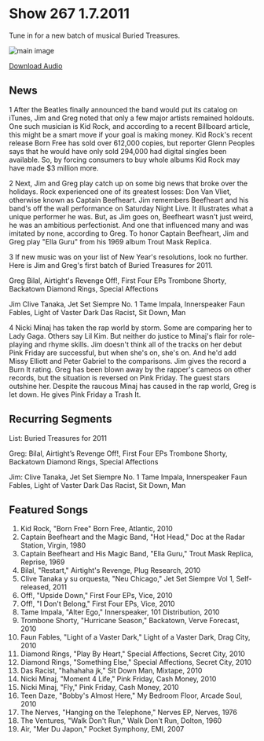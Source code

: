 # Show 267 1.7.2011
Tune in for a new batch of musical Buried Treasures.



![main image](http://www.soundopinions.org/images/treasures.jpg)

[Download Audio](http://audio.soundopinions.org/streams/2011/01/so_20110107.m3u)

## News
1 After the Beatles finally announced the band would put its catalog on iTunes, Jim and Greg noted that only a few major artists remained holdouts. One such musician is Kid Rock, and according to a recent Billboard article, this might be a smart move if your goal is making money. Kid Rock's recent release Born Free has sold over 612,000 copies, but reporter Glenn Peoples says that he would have only sold 294,000 had digital singles been available. So, by forcing consumers to buy whole albums Kid Rock may have made $3 million more.

2 Next, Jim and Greg play catch up on some big news that broke over the holidays. Rock experienced one of its greatest losses: Don Van Vliet, otherwise known as Captain Beefheart. Jim remembers Beefheart and his band's off the wall performance on Saturday Night Live. It illustrates what a unique performer he was. But, as Jim goes on, Beefheart wasn't just weird, he was an ambitious perfectionist. And one that influenced many and was imitated by none, according to Greg. To honor Captain Beefheart, Jim and Greg play "Ella Guru" from his 1969 album Trout Mask Replica. 

3 If new music was on your list of New Year's resolutions, look no further. Here is Jim and Greg's first batch of Buried Treasures for 2011.

Greg
Bilal, Airtight's Revenge
Off!, First Four EPs
Trombone Shorty, Backatown
Diamond Rings, Special Affections

Jim
Clive Tanaka, Jet Set Siempre No. 1
Tame Impala, Innerspeaker
Faun Fables, Light of Vaster Dark
Das Racist, Sit Down, Man

4 Nicki Minaj has taken the rap world by storm. Some are comparing her to Lady Gaga. Others say Lil Kim. But neither do justice to Minaj's flair for role-playing and rhyme skills. Jim doesn't think all of the tracks on her debut Pink Friday are successful, but when she's on, she's on. And he'd add Missy Elliott and Peter Gabriel to the comparisons. Jim gives the record a Burn It rating. Greg has been blown away by the rapper's cameos on other records, but the situation is reversed on Pink Friday. The guest stars outshine her. Despite the raucous Minaj has caused in the rap world, Greg is let down. He gives Pink Friday a Trash It.

## Recurring Segments
List: Buried Treasures for 2011

Greg:
Bilal, Airtight’s Revenge
Off!, First Four EPs
Trombone Shorty, Backatown
Diamond Rings, Special Affections

Jim:
Clive Tanaka, Jet Set Siempre No. 1
Tame Impala, Innerspeaker
Faun Fables, Light of Vaster Dark
Das Racist, Sit Down, Man

## Featured Songs
1. Kid Rock, "Born Free" Born Free, Atlantic, 2010
2. Captain Beefheart and the Magic Band, "Hot Head," Doc at the Radar Station, Virgin, 1980
3. Captain Beefheart and His Magic Band, "Ella Guru," Trout Mask Replica, Reprise, 1969
4. Bilal, "Restart," Airtight's Revenge, Plug Research, 2010
5. Clive Tanaka y su orquesta, "Neu Chicago," Jet Set Siempre Vol 1, Self-released, 2011
6. Off!, "Upside Down," First Four EPs, Vice, 2010
7. Off!, "I Don't Belong," First Four EPs, Vice, 2010
8. Tame Impala, "Alter Ego," Innerspeaker, 101 Distribution, 2010
9. Trombone Shorty, "Hurricane Season," Backatown, Verve Forecast, 2010
10. Faun Fables, "Light of a Vaster Dark," Light of a Vaster Dark, Drag City, 2010
11. Diamond Rings, "Play By Heart," Special Affections, Secret City, 2010
12. Diamond Rings, "Something Else," Special Affections, Secret City, 2010
13. Das Racist, "hahahaha jk," Sit Down Man, Mixtape, 2010
14. Nicki Minaj, "Moment 4 Life," Pink Friday, Cash Money, 2010
15. Nicki Minaj, "Fly," Pink Friday, Cash Money, 2010
16. Teen Daze, "Bobby's Almost Here," My Bedroom Floor, Arcade Soul, 2010
17. The Nerves, "Hanging on the Telephone," Nerves EP, Nerves, 1976
18. The Ventures, "Walk Don't Run," Walk Don't Run, Dolton, 1960
19. Air, "Mer Du Japon," Pocket Symphony, EMI, 2007
